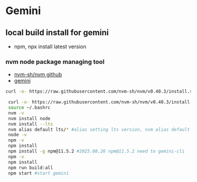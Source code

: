 # Gemini

## local build install for gemini

- npm, npx install latest version

### nvm node package managing tool 

- [nvm-sh/nvm github](https://github.com/nvm-sh/nvm)
- [gemini](https://github.com/google-gemini/gemini-cli/blob/main/CONTRIBUTING.md) 

```sh
curl -o- https://raw.githubusercontent.com/nvm-sh/nvm/v0.40.3/install.sh | bash
```

```sh
 curl -o- https://raw.githubusercontent.com/nvm-sh/nvm/v0.40.3/install.sh | bash
 source ~/.bashrc
 nvm -v
 nvm install node
 nvm install --lts
 nvm alias default lts/* #alias setting lts version, nvm alias default node 
 node -v
 npm -v
 npm install
 npm install -g npm@11.5.2 #2025.08.26 npm@11.5.2 need to gemini-cli
 npm -v
 npm install
 npm run build:all
 npm start #start gemini

```